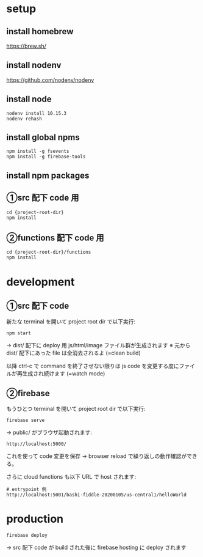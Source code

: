 # setup
## install homebrew
https://brew.sh/

## install nodenv
https://github.com/nodenv/nodenv

## install node
```
nodenv install 10.15.3
nodenv rehash
```

## install global npms
```
npm install -g fsevents
npm install -g firebase-tools
```

## install npm packages
## ①src 配下 code 用
```
cd {project-root-dir}
npm install
```

## ②functions 配下 code 用
```
cd {project-root-dir}/functions
npm install
```

# development
## ①src 配下 code
新たな terminal を開いて project root dir で以下実行:
```
npm start
```
→ dist/ 配下に deploy 用 js/html/image ファイル群が生成されます
※ 元から dist/ 配下にあった file は全消去されるよ (=clean build)

以降 ctrl-c で command を終了させない限りは js code を変更する度にファイルが再生成され続けます (=watch mode)

## ②firebase
もうひとつ terminal を開いて project root dir で以下実行:
```
firebase serve
```
→ public/ がブラウザ起動されます:
```
http://localhost:5000/
```
これを使って code 変更を保存 → browser reload で繰り返しの動作確認ができる。

さらに cloud functions も以下 URL で host されます:
```
# entrypoint 例
http://localhost:5001/bashi-fiddle-20200105/us-central1/helloWorld
```

# production
```
firebase deploy
```
→ src 配下 code が build された後に firebase hosting に deploy されます
